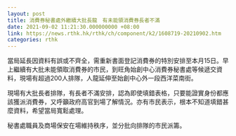 ```yaml
---
layout: post
title: 消費券秘書處外繼續大批長龍　有未能領消費券長者不滿
date: 2021-09-02 11:21:30.000000000 +08:00
link: https://news.rthk.hk/rthk/ch/component/k2/1608719-20210902.htm
categories: rthk
---
```


當局延長因資料有誤或不齊全，需重新書面登記消費券的特別安排至本月15日。早上繼續有大批未能領取消費券的市民，到旺角始創中心消費券秘書處等候遞交資料，現場有超過200人排隊，人龍延伸至始創中心外一段西洋菜南街。

現場有大批長者排隊，有長者不滿安排，認為即使填錯表格，只要能證實身份都應該獲派消費券，又呼籲政府高官到場了解情況。亦有市民表示，根本不知道填錯甚麼資料，希望當局寬鬆處理。

秘書處職員及商場保安在場維持秩序，並分批向排隊的市民派籌。
